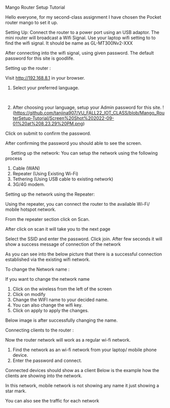Mango Router Setup Tutorial



Hello everyone, for my second-class assignment I have chosen the Pocket router mango to set it up.

Setting Up: 
Connect the router to a power port using an USB adaptor.
The mini router will broadcast a Wifi Signal.  Use your laptop wifi setting to to find the wifi signal.  It should be name as GL-MT300Nv2-XXX

After connecting into the wifi signal, using given password. The default password for this site is goodlife. 

Setting up the router :

Visit http://192.168.8.1 in your browser. 

1.	Select your preferred language. 
 
 


2.	After choosing your language, setup your Admin password for this site.
 !(https://github.com/tanjina907/VU_FALL22_IOT_CLASS/blob/Mango_RouterSetup-Tutorial/Screen%20Shot%202022-09-01%20at%208.23.29%20PM.png)

Click on submit to confirm the password.

After confirming the password you should able to see the screen. 
 

 
Setting up the network:
You can setup the network using the following process 
1.	Cable (WAN) 
2.	Repeater (Using Existing Wi-Fi)
3.	Tethering (Using USB cable to existing network)
4.	3G/4G modem.


Setting up the network using the Repeater: 

Using the repeater, you can connect the router to the available Wi-Fi/ mobile hotspot network.

 From the repeater section click on Scan.


 

After click on scan it will take you to the next page 

 


Select the SSID and enter the password. Click join.  After few seconds it will show a success message of connection of the network 

As you can see into the below picture that there is a successful connection established via the existing wifi network. 



 


To change the Network name :
 
If you want to change the network name 
1.	Click on the wireless from the left of the screen 
2.	Click on modify 
3.	Change the WIFI name to your decided name. 
4.	You can also change the wifi key. 
5.	Click on apply to apply the changes. 

Below image is after successfully changing the name.
 



Connecting clients to the router :

Now the router network will work as a regular wi-fi network.
1.	Find the network as an wi-fi network from your laptop/ mobile phone device. 
2.	Enter the password and connect. 

Connected devices should show as a client 
Below is the example how the clients are showing into the network.

 



In this network, mobile network is not showing any name it just showing a star mark. 

You can also see the traffic for each network
 
